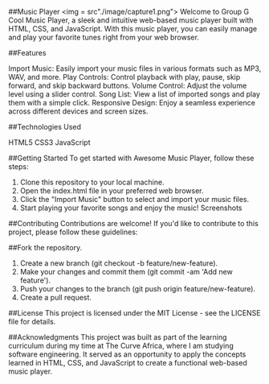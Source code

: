 ##Music Player
<img = src"./image/capture1.png">
Welcome to Group G Cool Music Player, a sleek and intuitive web-based music player built with HTML, CSS, and JavaScript. With this music player, you can easily manage and play your favorite tunes right from your web browser.

##Features

Import Music: Easily import your music files in various formats such as MP3, WAV, and more.
Play Controls: Control playback with play, pause, skip forward, and skip backward buttons.
Volume Control: Adjust the volume level using a slider control.
Song List: View a list of imported songs and play them with a simple click.
Responsive Design: Enjoy a seamless experience across different devices and screen sizes.

##Technologies Used

HTML5
CSS3
JavaScript

##Getting Started
To get started with Awesome Music Player, follow these steps:

1. Clone this repository to your local machine.
2. Open the index.html file in your preferred web browser.
3. Click the "Import Music" button to select and import your music files.
4. Start playing your favorite songs and enjoy the music!
   Screenshots

##Contributing
Contributions are welcome! If you'd like to contribute to this project, please follow these guidelines:

##Fork the repository.

1. Create a new branch (git checkout -b feature/new-feature).
2. Make your changes and commit them (git commit -am 'Add new feature').
3. Push your changes to the branch (git push origin feature/new-feature).
4. Create a pull request.

##License
This project is licensed under the MIT License - see the LICENSE file for details.

##Acknowledgments
This project was built as part of the learning curriculum during my time at The Curve Africa, where I am studying software engineering. It served as an opportunity to apply the concepts learned in HTML, CSS, and JavaScript to create a functional web-based music player.
